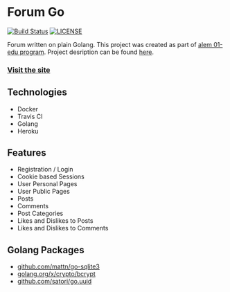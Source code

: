 # Forum Go

[![Build Status](https://travis-ci.com/bodevone/forumgo.svg?branch=master)](https://travis-ci.com/github/bodevone/forumgo)
[![LICENSE](https://img.shields.io/badge/License-MIT-blue.svg)](https://github.com/bodevone/forumgo/blob/master/LICENSE)


Forum written on plain Golang. This project was created as part of [alem 01-edu program](https://alem.school/). Project desription can be found [here](https://github.com/01-edu/public/blob/master/subjects/forum/forum.en.md).

### [Visit the site](https://forumgo.herokuapp.com/)

## Technologies
* Docker
* Travis CI
* Golang
* Heroku

## Features
* Registration / Login
* Cookie based Sessions
* User Personal Pages
* User Public Pages
* Posts
* Comments
* Post Categories
* Likes and Dislikes to Posts
* Likes and Dislikes to Comments

## Golang Packages
* [github.com/mattn/go-sqlite3](https://github.com/mattn/go-sqlite3)
* [golang.org/x/crypto/bcrypt](https://godoc.org/golang.org/x/crypto/bcrypt)
* [github.com/satori/go.uuid](https://github.com/satori/go.uuid)
